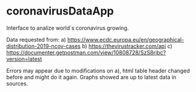 # coronavirusDataApp
Interface to analize world´s coronavirus growing.

Data requested from:
                        a)  https://www.ecdc.europa.eu/en/geographical-distribution-2019-ncov-cases
                        b)  https://thevirustracker.com/api
                        c)  https://documenter.getpostman.com/view/10808728/SzS8rjbc?version=latest
                        
                        
Errors may appear due to modifications on a), html table header changed before and might do it again.
Graphs showed are up to latest data in sources.
